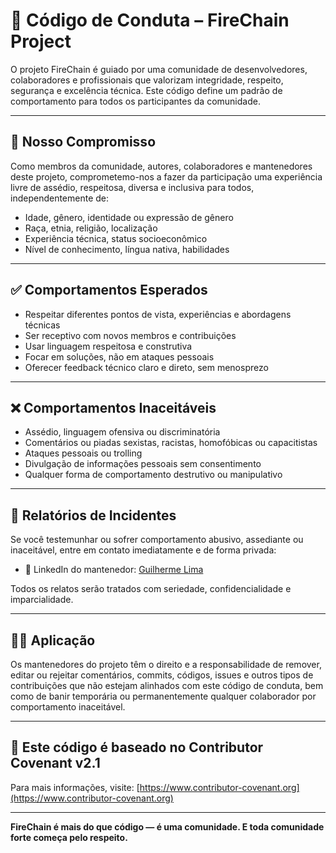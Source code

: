 
# 📜 Código de Conduta – FireChain Project

O projeto FireChain é guiado por uma comunidade de desenvolvedores, colaboradores e profissionais que valorizam integridade, respeito, segurança e excelência técnica. Este código define um padrão de comportamento para todos os participantes da comunidade.

---

## 🤝 Nosso Compromisso

Como membros da comunidade, autores, colaboradores e mantenedores deste projeto, comprometemo-nos a fazer da participação uma experiência livre de assédio, respeitosa, diversa e inclusiva para todos, independentemente de:

- Idade, gênero, identidade ou expressão de gênero
- Raça, etnia, religião, localização
- Experiência técnica, status socioeconômico
- Nível de conhecimento, língua nativa, habilidades

---

## ✅ Comportamentos Esperados

- Respeitar diferentes pontos de vista, experiências e abordagens técnicas
- Ser receptivo com novos membros e contribuições
- Usar linguagem respeitosa e construtiva
- Focar em soluções, não em ataques pessoais
- Oferecer feedback técnico claro e direto, sem menosprezo

---

## ❌ Comportamentos Inaceitáveis

- Assédio, linguagem ofensiva ou discriminatória
- Comentários ou piadas sexistas, racistas, homofóbicas ou capacitistas
- Ataques pessoais ou trolling
- Divulgação de informações pessoais sem consentimento
- Qualquer forma de comportamento destrutivo ou manipulativo

---

## 📣 Relatórios de Incidentes

Se você testemunhar ou sofrer comportamento abusivo, assediante ou inaceitável, entre em contato imediatamente e de forma privada:

- 📩 LinkedIn do mantenedor: [Guilherme Lima](https://www.linkedin.com/in/guilhermelimadev-web3/)

Todos os relatos serão tratados com seriedade, confidencialidade e imparcialidade.

---

## 👨‍⚖️ Aplicação

Os mantenedores do projeto têm o direito e a responsabilidade de remover, editar ou rejeitar comentários, commits, códigos, issues e outros tipos de contribuições que não estejam alinhados com este código de conduta, bem como de banir temporária ou permanentemente qualquer colaborador por comportamento inaceitável.

---

## 🙌 Este código é baseado no Contributor Covenant v2.1

Para mais informações, visite: [https://www.contributor-covenant.org](https://www.contributor-covenant.org)

---

**FireChain é mais do que código — é uma comunidade. E toda comunidade forte começa pelo respeito.**
